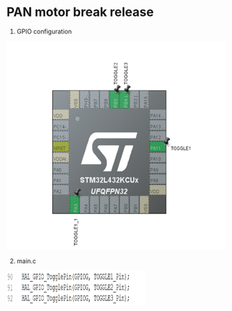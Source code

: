 # PAN motor break release


1. GPIO configuration

<img src = "fig/STM32_configuration.png" width="640" height="480"/>

2. main.c

<img src = "fig/main_c.png" width="320" height="80"/>

